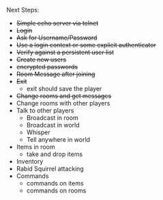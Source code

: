 Next Steps:
* ~~Simple echo server via telnet~~
* ~~Login~~
 * ~~Ask for Username/Password~~
  * ~~Use a login context or some explicit authenticator~~
 * ~~Verify against a persistent user list~~
  * ~~Create new users~~
  * ~~encrypted passwords~~
* ~~Room Message after joining~~
* ~~Exit~~
  * exit should save the player
* ~~Change rooms and get messages~~
* Change rooms with other players
* Talk to other players
  * Broadcast in room
  * Broadcast in world
  * Whisper
  * Tell anywhere in world
* Items in room
  * take and drop items
* Inventory
* Rabid Squirrel attacking
* Commands
  * commands on items
  * commands on rooms
